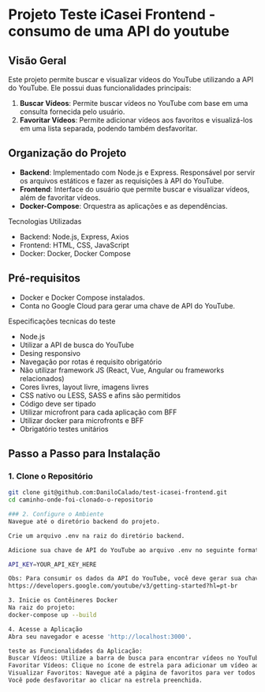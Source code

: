 
# Projeto Teste iCasei Frontend - consumo de uma API do youtube

## Visão Geral

Este projeto permite buscar e visualizar vídeos do YouTube utilizando a API do YouTube. Ele possui duas funcionalidades principais:

1. **Buscar Vídeos**: Permite buscar vídeos no YouTube com base em uma consulta fornecida pelo usuário.
2. **Favoritar Vídeos**: Permite adicionar vídeos aos favoritos e visualizá-los em uma lista separada, podendo também desfavoritar.

## Organização do Projeto

- **Backend**: Implementado com Node.js e Express. Responsável por servir os arquivos estáticos e fazer as requisições à API do YouTube.
- **Frontend**: Interface do usuário que permite buscar e visualizar vídeos, além de favoritar vídeos.
- **Docker-Compose**: Orquestra as aplicações e as dependências.

Tecnologias Utilizadas
- Backend: Node.js, Express, Axios
- Frontend: HTML, CSS, JavaScript
- Docker: Docker, Docker Compose

## Pré-requisitos

- Docker e Docker Compose instalados.
- Conta no Google Cloud para gerar uma chave de API do YouTube.

Especificações tecnicas do teste

- Node.js
- Utilizar a API de busca do YouTube
- Desing responsivo
- Navegação por rotas é requisito obrigatório
- Não utilizar framework JS (React, Vue, Angular ou frameworks relacionados)
- Cores livres, layout livre, imagens livres
- CSS nativo ou LESS, SASS e afins são permitidos
- Código deve ser tipado
- Utilizar microfront para cada aplicação com BFF
- Utilizar docker para microfronts e BFF
- Obrigatório testes unitários


## Passo a Passo para Instalação

### 1. Clone o Repositório

```bash (No seu terminal):
git clone git@github.com:DaniloCalado/test-icasei-frontend.git
cd caminho-onde-foi-clonado-o-repositorio

### 2. Configure o Ambiente
Navegue até o diretório backend do projeto.

Crie um arquivo .env na raiz do diretório backend.

Adicione sua chave de API do YouTube ao arquivo .env no seguinte formato:

API_KEY=YOUR_API_KEY_HERE

Obs: Para consumir os dados da API do YouTube, você deve gerar sua chave de API de aplicação seguindo as instruções neste link:
https://developers.google.com/youtube/v3/getting-started?hl=pt-br

3. Inicie os Contêineres Docker
Na raiz do projeto:
docker-compose up --build

4. Acesse a Aplicação
Abra seu navegador e acesse 'http://localhost:3000'.

teste as Funcionalidades da Aplicação:
Buscar Vídeos: Utilize a barra de busca para encontrar vídeos no YouTube , você tem que apertar na lupa para iniciar a pesquisa.
Favoritar Vídeos: Clique no ícone de estrela para adicionar um vídeo aos favoritos.
Visualizar Favoritos: Navegue até a página de favoritos para ver todos os vídeos que você marcou como favoritos.
Você pode desfavoritar ao clicar na estrela preenchida.


